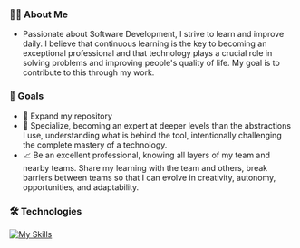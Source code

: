 ### 👩‍💻 About Me

- Passionate about Software Development, I strive to learn and improve daily. I believe that continuous learning is the key to becoming an exceptional professional and that technology plays a crucial role in solving problems and improving people's quality of life. My goal is to contribute to this through my work.

### 🎯 Goals

- 📂 Expand my repository
- 🚀 Specialize, becoming an expert at deeper levels than the abstractions I use, understanding what is behind the tool, intentionally challenging the complete mastery of a technology.
- 📈 Be an excellent professional, knowing all layers of my team and nearby teams. Share my learning with the team and others, break barriers between teams so that I can evolve in creativity, autonomy, opportunities, and adaptability.

### 🛠️ Technologies

[![My Skills](https://skillicons.dev/icons?i=html,css,bootstrap,sass,javascript,react,java,spring,python,flask,selenium,anaconda,git,postman,vscode,eclipse,windows,linux,docker,mysql,mongodb,postgresql,elasticsearch,aws,azure,vercel)](https://skillicons.dev)
